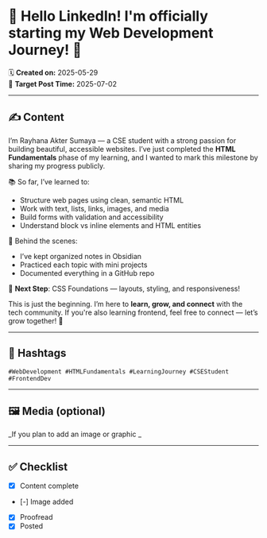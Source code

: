 # 📢 Hello LinkedIn! I'm officially starting my Web Development Journey! 🚀

🗓️ **Created on:** 2025-05-29  
🎯 **Target Post Time:** 2025-07-02

---

## ✍️ Content  

I’m Rayhana Akter Sumaya — a CSE student with a strong passion for building beautiful, accessible websites. I’ve just completed the **HTML Fundamentals** phase of my learning, and I wanted to mark this milestone by sharing my progress publicly.

📚 So far, I’ve learned to:

- Structure web pages using clean, semantic HTML    
- Work with text, lists, links, images, and media    
- Build forms with validation and accessibility    
- Understand block vs inline elements and HTML entities

🔧 Behind the scenes:

- I’ve kept organized notes in Obsidian    
- Practiced each topic with mini projects    
- Documented everything in a GitHub repo    

🎯 **Next Step**: CSS Foundations — layouts, styling, and responsiveness!

This is just the beginning. I’m here to **learn, grow, and connect** with the tech community. If you're also learning frontend, feel free to connect — let’s grow together! 💬

---

## 🧵 Hashtags  

`#WebDevelopment #HTMLFundamentals #LearningJourney #CSEStudent #FrontendDev`

---

## 🖼️ Media (optional)  

_If you plan to add an image or graphic _

---

## ✅ Checklist  

- [x] Content complete  
- [-] Image added  
- [x] Proofread  
- [x] Posted
